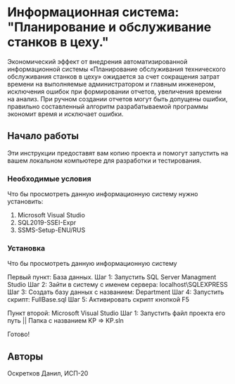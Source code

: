 # Информационная система: "Планирование и обслуживание станков в цеху."
Экономический эффект от внедрения автоматизированной информационной системы «Планирование обслуживания технического обслуживания станков в цеху» ожидается за счет сокращения затрат времени на выполняемые администратором и главным инженером, исключения ошибок при формировании отчетов, увеличения времени на анализ. При ручном создании отчетов могут быть допущены ошибки, правильно составленный алгоритм разрабатываемой программы экономит время и исключает ошибки.

## Начало работы

Эти инструкции предоставят вам копию проекта и помогут запустить на вашем локальном компьютере для разработки и тестирования.

### Необходимые условия

Что бы просмотреть данную информационную систему нужно установить:

1. Microsoft Visual Studio
2. SQL2019-SSEI-Expr
3. SSMS-Setup-ENU/RUS

### Установка

Что бы просмотреть данную информационную систему

Первый пункт: База данных.
Шаг 1: Запустить SQL Server Managment Studio
Шаг 2: Зайти в систему с именем сервера: localhost\SQLEXPRESS
Шаг 3: Создать базу данных с названием: Department
Шаг 4: Запустить скрипт: FullBase.sql
Шаг 5: Активировать скрипт кнопкой F5

Пункт второй: Microsoft Visual Studio
Шаг 1: Запустить файл проекта его путь || Папка с названием KP => KP.sln


Готово!


## Авторы
Оскретков Данил, ИСП-20
